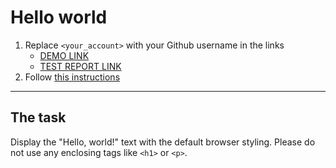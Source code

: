 # Hello world
1. Replace `<your_account>` with your Github username in the links
    - [DEMO LINK](https://PyvovarV.github.io/layout_hello-world/) <br>
    - [TEST REPORT LINK](https://PyvovarV.github.io/layout_hello-world/report/html_report/)
2. Follow [this instructions](https://mate-academy.github.io/layout_task-guideline/)
___

## The task 
Display the "Hello, world!" text with the default browser styling. Please do not 
use any enclosing tags like `<h1>` or `<p>`.
